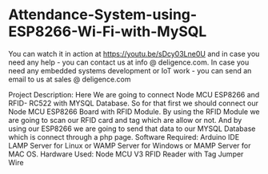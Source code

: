 # Attendance-System-using-ESP8266-Wi-Fi-with-MySQL

You can watch it in action at https://youtu.be/sDcy03Lne0U and in case you need any help - you can contact us at info @ deligence.com. In case you need any embedded systems development or IoT work - you can send an email to us at sales @ deligence.com

Project Description:
Here We are going to connect Node MCU ESP8266 and RFID- RC522  with MYSQL Database. So for that first we should connect our Node MCU ESP8266 Board with RFID Module. By using the RFID Module we are going to scan our RFID card and tag which are allow or not. And by using our ESP8266 we are going to send that data to our MYSQL  Database which is connect through a php page. 
Software Required:
Arduino IDE
LAMP Server for Linux or WAMP Server for Windows or MAMP Server for MAC OS.
Hardware Used:
Node MCU V3 
RFID Reader with Tag
Jumper Wire
